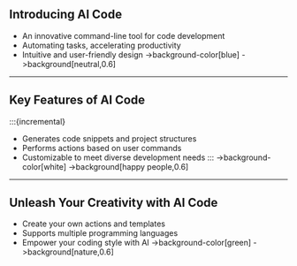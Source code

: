 ## Introducing AI Code
- An innovative command-line tool for code development
- Automating tasks, accelerating productivity
- Intuitive and user-friendly design
->background-color[blue]
->background[neutral,0.6]

---
## Key Features of AI Code
:::{incremental}
- Generates code snippets and project structures
- Performs actions based on user commands
- Customizable to meet diverse development needs
:::
->background-color[white]
->background[happy people,0.6]

---
## Unleash Your Creativity with AI Code
- Create your own actions and templates
- Supports multiple programming languages
- Empower your coding style with AI
->background-color[green]
->background[nature,0.6]